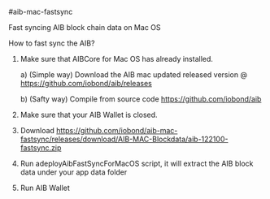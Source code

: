 #aib-mac-fastsync

Fast syncing AIB block chain data on Mac OS

How to fast sync the AIB?

1. Make sure that AIBCore for Mac OS has already installed.

   a) (Simple way) Download the AIB mac updated released version @ https://github.com/iobond/aib/releases

   b) (Safty way) Compile from source code https://github.com/iobond/aib

2. Make sure that your AIB Wallet is closed.

3. Download https://github.com/iobond/aib-mac-fastsync/releases/download/AIB-MAC-Blockdata/aib-122100-fastsync.zip

4. Run adeployAibFastSyncForMacOS script, it will extract the AIB block data under your app data folder

5. Run AIB Wallet
